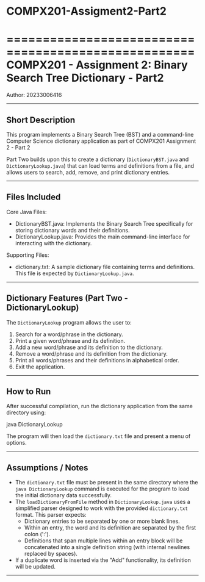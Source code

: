 # COMPX201-Assigment2-Part2

====================================================
COMPX201 - Assignment 2: Binary Search Tree Dictionary - Part2
====================================================

Author: 20233006416

-------------------
Short Description
-------------------
This program implements a Binary Search Tree (BST) and a command-line Computer Science dictionary application as part of COMPX201 Assignment 2 - Part 2

Part Two builds upon this to create a dictionary (`DictionaryBST.java` and `DictionaryLookup.java`) that can load terms and definitions from a file, and allows users to search, add, remove, and print dictionary entries.

-------------------
Files Included
-------------------
Core Java Files:
* DictionaryBST.java: Implements the Binary Search Tree specifically for storing dictionary words and their definitions.
* DictionaryLookup.java: Provides the main command-line interface for interacting with the dictionary.

Supporting Files:
* dictionary.txt: A sample dictionary file containing terms and definitions. This file is expected by `DictionaryLookup.java`.


-------------------
Dictionary Features (Part Two - DictionaryLookup)
-------------------
The `DictionaryLookup` program allows the user to:
1.  Search for a word/phrase in the dictionary.
2.  Print a given word/phrase and its definition.
3.  Add a new word/phrase and its definition to the dictionary.
4.  Remove a word/phrase and its definition from the dictionary.
5.  Print all words/phrases and their definitions in alphabetical order.
6.  Exit the application.

-------------------
How to Run
-------------------
After successful compilation, run the dictionary application from the same directory using:

java DictionaryLookup

The program will then load the `dictionary.txt` file and present a menu of options.

-------------------
Assumptions / Notes
-------------------
* The `dictionary.txt` file must be present in the same directory where the `java DictionaryLookup` command is executed for the program to load the initial dictionary data successfully.
* The `loadDictionaryFromFile` method in `DictionaryLookup.java` uses a simplified parser designed to work with the provided `dictionary.txt` format. This parser expects:
    * Dictionary entries to be separated by one or more blank lines.
    * Within an entry, the word and its definition are separated by the first colon (':').
    * Definitions that span multiple lines within an entry block will be concatenated into a single definition string (with internal newlines replaced by spaces).
* If a duplicate word is inserted via the "Add" functionality, its definition will be updated.

-------------------
